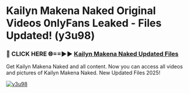 # Kailyn Makena Naked Original Videos 0nlyFans Leaked - Files Updated! (y3u98)

<h3>🔴 CLICK HERE 🌐==►► <a href="https://tinyurl.com/up5wt9bj" rel="nofollow">Kailyn Makena Naked Updated Files</a></h3>

Get Kailyn Makena Naked and all content. Now you can access all videos and pictures of Kailyn Makena Naked. New Updated Files 2025!

[![y3u98](https://i.imgur.com/ABiUzMV.gif)](https://tinyurl.com/up5wt9bj)
